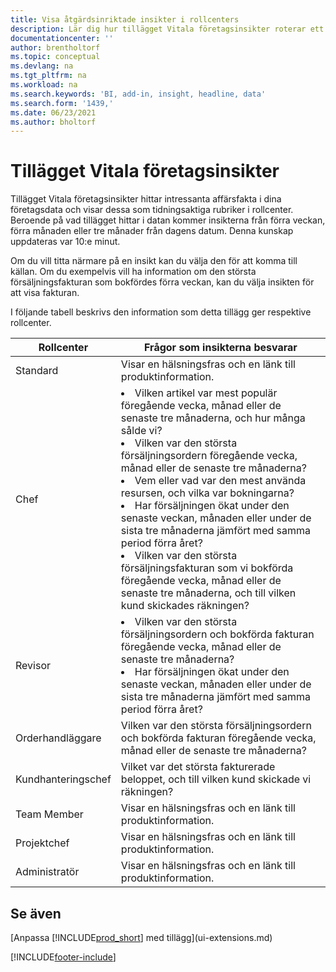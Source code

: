 ```yaml
---
title: Visa åtgärdsinriktade insikter i rollcenters
description: Lär dig hur tillägget Vitala företagsinsikter roterar ett antal företagsinsikter om rollcenter.
documentationcenter: ''
author: brentholtorf
ms.topic: conceptual
ms.devlang: na
ms.tgt_pltfrm: na
ms.workload: na
ms.search.keywords: 'BI, add-in, insight, headline, data'
ms.search.form: '1439,'
ms.date: 06/23/2021
ms.author: bholtorf
---
```


# <a name="the-essential-business-insights-extension" />Tillägget Vitala företagsinsikter

Tillägget Vitala företagsinsikter hittar intressanta affärsfakta i dina företagsdata och visar dessa som tidningsaktiga rubriker i rollcenter. Beroende på vad tillägget hittar i datan kommer insikterna från förra veckan, förra månaden eller tre månader från dagens datum. Denna kunskap uppdateras var 10:e minut.  

Om du vill titta närmare på en insikt kan du välja den för att komma till källan. Om du exempelvis vill ha information om den största försäljningsfakturan som bokfördes förra veckan, kan du välja insikten för att visa fakturan.

I följande tabell beskrivs den information som detta tillägg ger respektive rollcenter.

|Rollcenter|Frågor som insikterna besvarar|
|----|-----|
|Standard|Visar en hälsningsfras och en länk till produktinformation.|
|Chef|<li> Vilken artikel var mest populär föregående vecka, månad eller de senaste tre månaderna, och hur många sålde vi?<br><li> Vilken var den största försäljningsordern föregående vecka, månad eller de senaste tre månaderna?<br><li> Vem eller vad var den mest använda resursen, och vilka var bokningarna?<br><li> Har försäljningen ökat under den senaste veckan, månaden eller under de sista tre månaderna jämfört med samma period förra året?<br><li> Vilken var den största försäljningsfakturan som vi bokförda föregående vecka, månad eller de senaste tre månaderna, och till vilken kund skickades räkningen?</li> |
|Revisor|<li> Vilken var den största försäljningsordern och bokförda fakturan föregående vecka, månad eller de senaste tre månaderna?<br><li> Har försäljningen ökat under den senaste veckan, månaden eller under de sista tre månaderna jämfört med samma period förra året? |
|Orderhandläggare| Vilken var den största försäljningsordern och bokförda fakturan föregående vecka, månad eller de senaste tre månaderna?|
|Kundhanteringschef| Vilket var det största fakturerade beloppet, och till vilken kund skickade vi räkningen?|
|Team Member| Visar en hälsningsfras och en länk till produktinformation.|
|Projektchef| Visar en hälsningsfras och en länk till produktinformation.|
|Administratör| Visar en hälsningsfras och en länk till produktinformation.|

## <a name="see-also" />Se även

[Anpassa [!INCLUDE[prod_short](includes/prod_short.md)] med tillägg](ui-extensions.md)

[!INCLUDE[footer-include](includes/footer-banner.md)]
